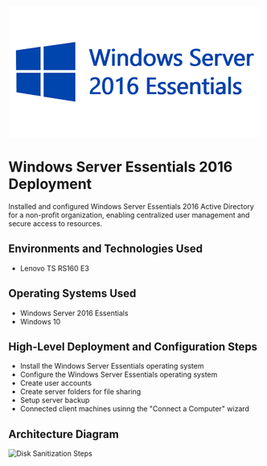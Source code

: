 <p align="center">
<img src="assets/windows-server-logo.png" alt="Windows Server Essenetials 2016" />
</p>

# Windows Server Essentials 2016 Deployment
Installed and configured Windows Server Essentials 2016 Active Directory for a non-profit organization, enabling centralized user management and secure access to resources. 

## Environments and Technologies Used

- Lenovo TS RS160 E3

## Operating Systems Used

- Windows Server 2016 Essentials
- Windows 10

## High-Level Deployment and Configuration Steps

- Install the Windows Server Essentials operating system
- Configure the Windows Server Essentials operating system
- Create user accounts
- Create server folders for file sharing
- Setup server backup
- Connected client machines usinng the "Connect a Computer" wizard

<h2>Architecture Diagram</h2>

<p>
<img src="https://i.imgur.com/DJmEXEB.png" height="80%" width="80%" alt="Disk Sanitization Steps"/>
</p>
